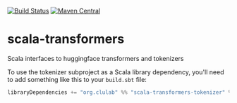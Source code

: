 [![Build Status](https://github.com/clulab/scala-transformers/workflows/Scala-Transformers%20CI/badge.svg)](https://github.com/clulab/scala-transformers/actions)
[![Maven Central](https://img.shields.io/maven-central/v/org.clulab/scala-transformers-tokenizer_2.12)](https://mvnrepository.com/artifact/org.clulab/scala-transformers-tokenizer)


# scala-transformers
Scala interfaces to huggingface transformers and tokenizers

To use the tokenizer subproject as a Scala library dependency, you'll need to add something like this to your `build.sbt` file:

```scala
libraryDependencies += "org.clulab" %% "scala-transformers-tokenizer" % "0.3.0"
```
